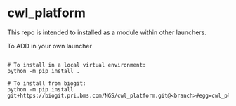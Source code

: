 # cwl_platform

This repo is intended to installed as a module within other launchers.

To ADD in your own launcher

```{bash}

# To install in a local virtual environment:
python -m pip install .

# To install from biogit:
python -m pip install git+https://biogit.pri.bms.com/NGS/cwl_platform.git@<branch>#egg=cwl_platform

```
